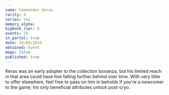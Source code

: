 ```yaml
---
name: Commander Keras
rarity: 4
series: tos
memory_alpha:
bigbook_tier: 9
events: 10
in_portal: true
date: 18/04/2018
obtained: Event
mega: false
published: true
---
```


Keras was an early adopter to the collection bonanza, but his limited reach in that area could have him falling further behind over time. With very little to offer elsewhere, feel free to pass on him in beholds if you're a newcomer to the game; his only beneficial attributes unlock post-cryo.
